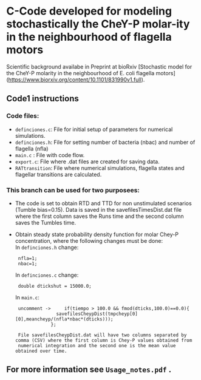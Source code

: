 # C-Code developed for modeling stochastically the CheY-P molar-ity in the neighbourhood of flagella motors
Scientific background availabe in Preprint at bioRxiv [Stochastic model for the CheY-P molarity in the neighbourhood of E. coli flagella motors] (https://www.biorxiv.org/content/10.1101/831990v1.full).

## Code1 instructions

### Code files:

- `definciones.c`: File for initial setup of parameters for numerical simulations.
- `definciones.h`: File for setting number of bacteria (nbac) and number of flagella (nfla)
- `main.c` : File with code flow.
- `export.c`: File where .dat files are created for saving data.
- `RATtransition`: File where numerical simulations, flagella states and flagellar transitions are calculated.

### This branch can be used for two purposees:

- 	The code is set to obtain RTD and TTD for non unstimulated scenarios (Tumble bias=0.15). Data is saved in the savefilesTimesDist.dat file where the first column 
	saves the Runs time and the second column saves the Tumbles time.

-  Obtain steady state probability density function for molar Chey-P concentration, where the following changes must be done: \
	In `definciones.h` change:  

		nfla=1; 
		nbac=1; 

	In `definciones.c` change: 

		double dtickshut = 15000.0; 

	In `main.c`: 

		uncomment ->     if(tiempo > 100.0 && fmod(dticks,100.0)==0.0){ 
		      		  savefilesCheypDist(tmpcheyp[0][0],meancheyp/(nfla*nbac*(dticks))); 
		    		}; 

		File savefilesCheypDist.dat will have two columns separated by comma (CSV) where the first column is Chey-P values obtained from 
		numerical integration and the second one is the mean value obtained over time.
    

## For more information see `Usage_notes.pdf` .
